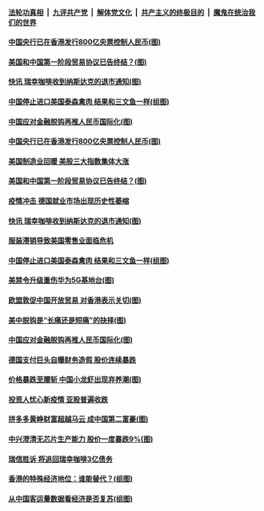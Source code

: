 

####  [法轮功真相](../../../../basic/blob/master/README.md?t=06240702) &nbsp;|&nbsp; [九评共产党](../../../../9ping.md/blob/master/README.md?t=06240702) &nbsp;|&nbsp; [解体党文化](../../../../jtdwh.md/blob/master/README.md?t=06240702)  &nbsp;|&nbsp; [共产主义的终极目的](../../../../gczydzjmd.md/blob/master/README.md?t=06240702) &nbsp;|&nbsp; [魔鬼在统治我们的世界](../../../../mgztzwmdsj.md/blob/master/README.md?t=06240702) 

#### [中国央行已在香港发行800亿央票控制人民币(图)](../pages/p5/937478.md?t=06240702) 

#### [美国和中国第一阶段贸易协议已告终结？(图)](../pages/p5/937467.md?t=06240702) 

#### [快讯 瑞幸咖啡收到纳斯达克的退市通知(图)](../pages/p5/937459.md?t=06240702) 

#### [中国停止进口美国泰森禽肉 结果和三文鱼一样(组图)](../pages/p5/937379.md?t=06240702) 


#### [中国应对金融脱钩再推人民币国际化(图)](../pages/p5/937352.md?t=06240702) 

#### [中国央行已在香港发行800亿央票控制人民币(图)](../pages/p5/937478.md?t=06240702) 

#### [美国制造业回暖 美股三大指数集体大涨](../pages/p5/937475.md?t=06240702) 

#### [美国和中国第一阶段贸易协议已告终结？(图)](../pages/p5/937467.md?t=06240702) 

#### [疫情冲击 德国就业市场出现历史性萎缩](../pages/p5/937462.md?t=06240702) 

#### [快讯 瑞幸咖啡收到纳斯达克的退市通知(图)](../pages/p5/937459.md?t=06240702) 

#### [服装滞销导致美国零售业面临危机](../pages/p5/937458.md?t=06240702) 

#### [中国停止进口美国泰森禽肉 结果和三文鱼一样(组图)](../pages/p5/937379.md?t=06240702) 

#### [美禁令升级重伤华为5G基地台(图)](../pages/p5/937393.md?t=06240702) 


#### [欧盟敦促中国开放贸易 对香港表示关切(图)](../pages/p5/937388.md?t=06240702) 

#### [美中脱钩是“长痛还是短痛”的抉择(图)](../pages/p5/937387.md?t=06240702) 

#### [中国应对金融脱钩再推人民币国际化(图)](../pages/p5/937352.md?t=06240702) 

#### [德国支付巨头自曝财务造假 股价连续暴跌](../pages/p5/937367.md?t=06240702) 

#### [价格暴跌至腰斩 中国小龙虾出现弃养潮(图)](../pages/p5/937349.md?t=06240702) 

#### [投资人忧心新疫情 亚股普遍收跌](../pages/p5/937344.md?t=06240702) 

#### [拼多多黄峥财富超越马云 成中国第二富豪(图)](../pages/p5/937322.md?t=06240702) 

#### [中兴澄清无芯片生产能力 股价一度暴跌9%(图)](../pages/p5/937321.md?t=06240702) 

#### [瑞信胜诉 将追回瑞幸咖啡3亿债务](../pages/p5/937306.md?t=06240702) 

#### [香港的特殊经济地位：谁能替代？(组图)](../pages/p5/937301.md?t=06240702) 

#### [从中国客运量数据看经济是否复苏(组图)](../pages/p5/937299.md?t=06240702) 

